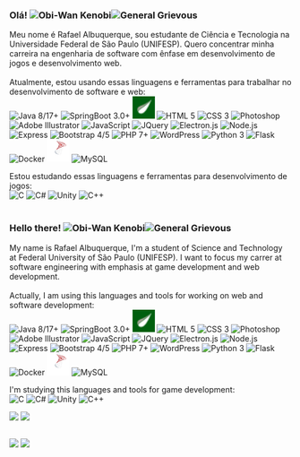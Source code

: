 ### Olá! <img height='40' width='40' src="https://static.wikia.nocookie.net/disneyemojiblitz/images/9/92/EmojiBlitzObi-WanKenobi1.png/revision/latest?cb=20220726120305" title="Obi-Wan Kenobi" alt="Obi-Wan Kenobi"/><img height='40' width='40' src="https://static.wikia.nocookie.net/disneyemojiblitz/images/3/31/EmojiBlitzGeneralGrievous1.png/revision/latest/scale-to-width-down/350?cb=20220315123833" title="General Grievous" alt="General Grievous"/>
Meu nome é Rafael Albuquerque, sou estudante de Ciência e Tecnologia na Universidade Federal de São Paulo (UNIFESP). Quero concentrar minha carreira na engenharia de software com ênfase em desenvolvimento de jogos e desenvolvimento web.<br><br>
Atualmente, estou usando essas linguagens e ferramentas para trabalhar no desenvolvimento de software e web:<br>
<img height='40' width='40' src="https://cdn.jsdelivr.net/gh/devicons/devicon/icons/java/java-original.svg" title="Java 8/17+" alt="Java 8/17+"/>
<img height='40' width='40' src="https://cdn.jsdelivr.net/gh/devicons/devicon/icons/spring/spring-original.svg" title="SpringBoot 3.0+" alt="SpringBoot 3.0+"/>
<img height='40' width='40' src="svg_logos/thymeleaf-icon.svg" title="Thymeleaf 3.1" alt="Thymeleaf 3.1"/>
<img height='40' width='40' src="https://cdn.jsdelivr.net/gh/devicons/devicon/icons/html5/html5-original.svg" title="HTML 5" alt="HTML 5"/>
<img height='40' width='40' src="https://cdn.jsdelivr.net/gh/devicons/devicon/icons/css3/css3-original.svg" title="CSS 3" alt="CSS 3"/>
<img height='40' width='40' src="https://cdn.jsdelivr.net/gh/devicons/devicon/icons/photoshop/photoshop-line.svg" title="Photoshop" alt="Photoshop"/>
<img height='40' width='40' src="https://cdn.jsdelivr.net/gh/devicons/devicon/icons/illustrator/illustrator-line.svg" title="Adobe Illustrator" alt="Adobe Illustrator"/>
<img height='40' width='40' src="https://cdn.jsdelivr.net/gh/devicons/devicon/icons/javascript/javascript-original.svg" title="JavaScript" alt="JavaScript"/>
<img height='40' width='40' src="https://cdn.jsdelivr.net/gh/devicons/devicon/icons/jquery/jquery-original.svg" title="JQuery" alt="JQuery"/>
<img height='40' width='40' src="https://cdn.jsdelivr.net/gh/devicons/devicon/icons/electron/electron-original.svg" title="Electron.js" alt="Electron.js"/>
<img height='40' width='40' src="https://cdn.jsdelivr.net/gh/devicons/devicon/icons/nodejs/nodejs-original.svg" title="Node.js" alt="Node.js"/>
<img height='40' width='40' src="https://cdn.jsdelivr.net/gh/devicons/devicon/icons/express/express-original.svg" title="Express" alt="Express"/>
<img height='40' width='40' src="https://cdn.jsdelivr.net/gh/devicons/devicon/icons/bootstrap/bootstrap-original.svg" title="Bootstrap 4/5" alt="Bootstrap 4/5"/>
<img height='40' width='40' src="https://cdn.jsdelivr.net/gh/devicons/devicon/icons/php/php-original.svg" title="PHP 7+" alt="PHP 7+"/>
<img height='40' width='40' src="https://cdn.jsdelivr.net/gh/devicons/devicon/icons/wordpress/wordpress-original.svg" title="WordPress" alt="WordPress"/>
<img height='40' width='40' src="https://cdn.jsdelivr.net/gh/devicons/devicon/icons/python/python-original.svg" title="Python 3" alt="Python 3"/>
<img style='background-color:white' height='40' width='40' src="https://cdn.jsdelivr.net/gh/devicons/devicon/icons/flask/flask-original.svg" title="Flask" alt="Flask"/>
<img height='40' width='40' src="https://cdn.jsdelivr.net/gh/devicons/devicon/icons/docker/docker-original.svg" title="Docker" alt="Docker"/>
<img height='40' width='40' src="svg_logos/microsoft-sql-server.svg" title="SQL Server" alt="SQL Server"/>
<img height='40' width='40' src="https://cdn.jsdelivr.net/gh/devicons/devicon/icons/mysql/mysql-original.svg" title="MySQL" alt="MySQL"/>

Estou estudando essas linguagens e ferramentas para desenvolvimento de jogos:<br>
<img height='40' width='40' src="https://cdn.jsdelivr.net/gh/devicons/devicon/icons/c/c-original.svg" title="C" alt="C"/>
<img height='40' width='40' src="https://cdn.jsdelivr.net/gh/devicons/devicon/icons/csharp/csharp-original.svg" title="C#" alt="C#"/>
<img height='40' width='40' src="https://cdn.jsdelivr.net/gh/devicons/devicon/icons/unity/unity-original.svg" title="Unity" alt="Unity"/>
<img height='40' width='40' src="https://cdn.jsdelivr.net/gh/devicons/devicon/icons/cplusplus/cplusplus-original.svg" title="C++" alt="C++"/><br><br>

### Hello there! <img height='40' width='40' src="https://static.wikia.nocookie.net/disneyemojiblitz/images/9/92/EmojiBlitzObi-WanKenobi1.png/revision/latest?cb=20220726120305" title="Obi-Wan Kenobi" alt="Obi-Wan Kenobi"/><img height='40' width='40' src="https://static.wikia.nocookie.net/disneyemojiblitz/images/3/31/EmojiBlitzGeneralGrievous1.png/revision/latest/scale-to-width-down/350?cb=20220315123833" title="General Grievous" alt="General Grievous"/>
My name is Rafael Albuquerque, I'm a student of Science and Technology at Federal University of São Paulo (UNIFESP). I want to focus my carrer at software engineering with emphasis at game development and web development.<br><br>
Actually, I am using this languages and tools for working on web and software development:<br>
<img height='40' width='40' src="https://cdn.jsdelivr.net/gh/devicons/devicon/icons/java/java-original.svg" title="Java 8/17+" alt="Java 8/17+"/>
<img height='40' width='40' src="https://cdn.jsdelivr.net/gh/devicons/devicon/icons/spring/spring-original.svg" title="SpringBoot 3.0+" alt="SpringBoot 3.0+"/>
<img height='40' width='40' src="svg_logos/thymeleaf-icon.svg" title="Thymeleaf 3.1" alt="Thymeleaf 3.1"/>
<img height='40' width='40' src="https://cdn.jsdelivr.net/gh/devicons/devicon/icons/html5/html5-original.svg" title="HTML 5" alt="HTML 5"/>
<img height='40' width='40' src="https://cdn.jsdelivr.net/gh/devicons/devicon/icons/css3/css3-original.svg" title="CSS 3" alt="CSS 3"/>
<img height='40' width='40' src="https://cdn.jsdelivr.net/gh/devicons/devicon/icons/photoshop/photoshop-line.svg" title="Photoshop" alt="Photoshop"/>
<img height='40' width='40' src="https://cdn.jsdelivr.net/gh/devicons/devicon/icons/illustrator/illustrator-line.svg" title="Adobe Illustrator" alt="Adobe Illustrator"/>
<img height='40' width='40' src="https://cdn.jsdelivr.net/gh/devicons/devicon/icons/javascript/javascript-original.svg" title="JavaScript" alt="JavaScript"/>
<img height='40' width='40' src="https://cdn.jsdelivr.net/gh/devicons/devicon/icons/jquery/jquery-original.svg" title="JQuery" alt="JQuery"/>
<img height='40' width='40' src="https://cdn.jsdelivr.net/gh/devicons/devicon/icons/electron/electron-original.svg" title="Electron.js" alt="Electron.js"/>
<img height='40' width='40' src="https://cdn.jsdelivr.net/gh/devicons/devicon/icons/nodejs/nodejs-original.svg" title="Node.js" alt="Node.js"/>
<img height='40' width='40' src="https://cdn.jsdelivr.net/gh/devicons/devicon/icons/express/express-original.svg" title="Express" alt="Express"/>
<img height='40' width='40' src="https://cdn.jsdelivr.net/gh/devicons/devicon/icons/bootstrap/bootstrap-original.svg" title="Bootstrap 4/5" alt="Bootstrap 4/5"/>
<img height='40' width='40' src="https://cdn.jsdelivr.net/gh/devicons/devicon/icons/php/php-original.svg" title="PHP 7+" alt="PHP 7+"/>
<img height='40' width='40' src="https://cdn.jsdelivr.net/gh/devicons/devicon/icons/wordpress/wordpress-original.svg" title="WordPress" alt="WordPress"/>
<img height='40' width='40' src="https://cdn.jsdelivr.net/gh/devicons/devicon/icons/python/python-original.svg" title="Python 3" alt="Python 3"/>
<img style='background-color:white' height='40' width='40' src="https://cdn.jsdelivr.net/gh/devicons/devicon/icons/flask/flask-original.svg" title="Flask" alt="Flask"/>
<img height='40' width='40' src="https://cdn.jsdelivr.net/gh/devicons/devicon/icons/docker/docker-original.svg" title="Docker" alt="Docker"/>
<img height='40' width='40' src="svg_logos/microsoft-sql-server.svg" title="SQL Server" alt="SQL Server"/>
<img height='40' width='40' src="https://cdn.jsdelivr.net/gh/devicons/devicon/icons/mysql/mysql-original.svg" title="MySQL" alt="MySQL"/>

I'm studying this languages and tools for game development:<br>
<img height='40' width='40' src="https://cdn.jsdelivr.net/gh/devicons/devicon/icons/c/c-original.svg" title="C" alt="C"/>
<img height='40' width='40' src="https://cdn.jsdelivr.net/gh/devicons/devicon/icons/csharp/csharp-original.svg" title="C#" alt="C#"/>
<img height='40' width='40' src="https://cdn.jsdelivr.net/gh/devicons/devicon/icons/unity/unity-original.svg" title="Unity" alt="Unity"/>
<img height='40' width='40' src="https://cdn.jsdelivr.net/gh/devicons/devicon/icons/cplusplus/cplusplus-original.svg" title="C++" alt="C++"/>

<div>
  <img height="180em" src="https://github-readme-stats.vercel.app/api?username=DevRafonalde&show_icons=true&theme=dark&include_all_commits=true&count_private=true"/>
  <img height="180em" src="https://github-readme-stats.vercel.app/api/top-langs/?username=DevRafonalde&layout=compact&langs_count=16&theme=dark"/>
</div>
  
 
##
  
<div>
  <a href = "mailto:rafael.p.albuquerque@gmal.com"><img src="https://img.shields.io/badge/Gmail-D14836?style=for-the-badge&logo=gmail&logoColor=white" target="_blank"></a>
  <a href="https://www.linkedin.com/in/devrafonalde/" target="_blank"><img src="https://img.shields.io/badge/-LinkedIn-%230077B5?style=for-the-badge&logo=linkedin&logoColor=white" target="_blank"></a>   
</div>

<!--
TODO

- 👯 I’m looking to collaborate on ...
- 🤔 I’m looking for help with ...
- 💬 Ask me about ...
- 📫 How to reach me: ...
- ⚡ Fun fact: ...
-->
